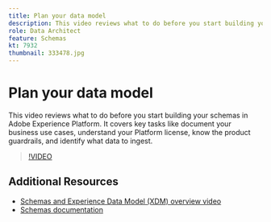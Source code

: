 ```yaml
---
title: Plan your data model
description: This video reviews what to do before you start building your schemas in Adobe Experience Platform. It covers key tasks like document your business use cases, understand your Platform license, know the product guardrails, and identify what data to ingest.
role: Data Architect
feature: Schemas
kt: 7932
thumbnail: 333478.jpg
---
```

# Plan your data model

This video reviews what to do before you start building your schemas in Adobe Experience Platform. It covers key tasks like document your business use cases, understand your Platform license, know the product guardrails, and identify what data to ingest.

>[!VIDEO](https://video.tv.adobe.com/v/333478?quality=12&learn=on)

## Additional Resources

* [Schemas and Experience Data Model (XDM) overview video](schemas-and-experience-data-model.md)
* [Schemas documentation](https://experienceleague.adobe.com/docs/experience-platform/xdm/home.html)
